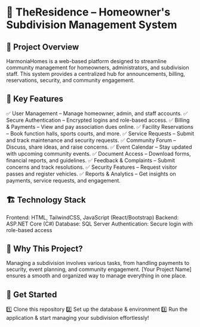 # 🏡 TheResidence – Homeowner's Subdivision Management System
## 📌 Project Overview
HarmoniaHomes is a web-based platform designed to streamline community management for homeowners, administrators, and subdivision staff. This system provides a centralized hub for announcements, billing, reservations, security, and community engagement.

## 🚀 Key Features
✅ User Management – Manage homeowner, admin, and staff accounts.
✅ Secure Authentication – Encrypted logins and role-based access.
✅ Billing & Payments – View and pay association dues online.
✅ Facility Reservations – Book function halls, sports courts, and more.
✅ Service Requests – Submit and track maintenance and security requests.
✅ Community Forum – Discuss, share ideas, and raise concerns.
✅ Event Calendar – Stay updated with upcoming community events.
✅ Document Access – Download forms, financial reports, and guidelines.
✅ Feedback & Complaints – Submit concerns and track resolutions.
✅ Security Features – Request visitor passes and register vehicles.
✅ Reports & Analytics – Get insights on payments, service requests, and engagement.

## 🏗 Technology Stack
Frontend: HTML, TailwindCSS, JavaScript (React/Bootstrap)
Backend: ASP.NET Core (C#)
Database: SQL Server
Authentication: Secure login with role-based access
## 🎯 Why This Project?
Managing a subdivision involves various tasks, from handling payments to security, event planning, and community engagement. [Your Project Name] ensures a smooth and organized way to manage everything in one place.

## 🔗 Get Started
1️⃣ Clone this repository
2️⃣ Set up the database & environment
3️⃣ Run the application & start managing your subdivision effortlessly!

